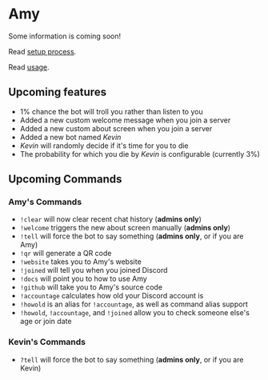 # Amy

Some information is coming soon!

Read [setup process](setup).

Read [usage](usage).

## Upcoming features

* 1% chance the bot will troll you rather than listen to you
* Added a new custom welcome message when you join a server
* Added a new custom about screen when you join a server
* Added a new bot named *Kevin*
* *Kevin* will randomly decide if it's time for you to die
* The probability for which you die by *Kevin* is configurable (currently 3%)

## Upcoming Commands

### Amy's Commands

* `!clear` will now clear recent chat history (**admins only**)
* `!welcome` triggers the new about screen manually (**admins only**)
* `!tell` will force the bot to say something (**admins only**, or if you are Amy)
* `!qr` will generate a QR code
* `!website` takes you to Amy's website
* `!joined` will tell you when you joined Discord
* `!docs` will point you to how to use Amy
* `!github` will take you to Amy's source code
* `!accountage` calculates how old your Discord account is
* `!howold` is an alias for `!accountage`, as well as command alias support
* `!howold`, `!accountage`, and `!joined` allow you to check someone else's age or join date

### Kevin's Commands

* `?tell` will force the bot to say something (**admins only**, or if you are Kevin)
